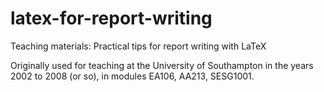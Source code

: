 # latex-for-report-writing

Teaching materials: Practical tips for report writing with LaTeX

Originally used for teaching at the University of Southampton in the
years 2002 to 2008 (or so), in modules EA106, AA213, SESG1001.
